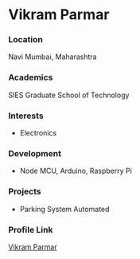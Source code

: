 # Vikram Parmar

### Location

Navi Mumbai, Maharashtra

### Academics

SIES Graduate School of Technology

### Interests

- Electronics

### Development

- Node MCU, Arduino, Raspberry Pi

### Projects

- Parking System Automated

### Profile Link

[Vikram Parmar](https://github.com/markiv25)
